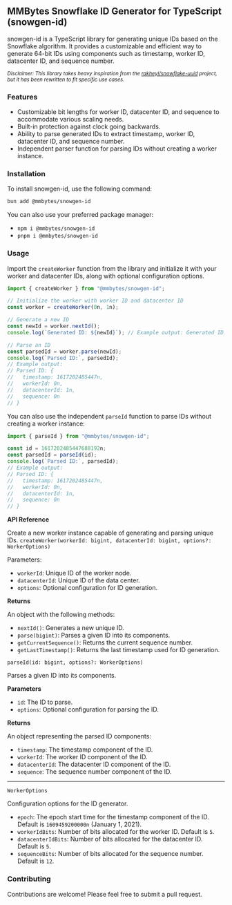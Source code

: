 ## MMBytes Snowflake ID Generator for TypeScript (snowgen-id)

snowgen-id is a TypeScript library for generating unique IDs based on the Snowflake algorithm. It provides a customizable and efficient way to generate 64-bit IDs using components such as timestamp, worker ID, datacenter ID, and sequence number.

<sub>_Disclaimer: This library takes heavy inspiration from the [rakheyl/snowflake-uuid](https://github.com/rakheyl/snowflake-uuid) project, but it has been rewritten to fit specific use cases._</sub>

### Features

- Customizable bit lengths for worker ID, datacenter ID, and sequence to accommodate various scaling needs.
- Built-in protection against clock going backwards.
- Ability to parse generated IDs to extract timestamp, worker ID, datacenter ID, and sequence number.
- Independent parser function for parsing IDs without creating a worker instance.

### Installation

To install snowgen-id, use the following command:

```bash
bun add @mmbytes/snowgen-id
```

You can also use your preferred package manager:

- `npm i @mmbytes/snowgen-id`
- `pnpm i @mmbytes/snowgen-id`

### Usage

Import the `createWorker` function from the library and initialize it with your worker and datacenter IDs, along with optional configuration options.

```typescript
import { createWorker } from "@mmbytes/snowgen-id";

// Initialize the worker with worker ID and datacenter ID
const worker = createWorker(0n, 1n);

// Generate a new ID
const newId = worker.nextId();
console.log(`Generated ID: ${newId}`); // Example output: Generated ID: 1617202485447688192n

// Parse an ID
const parsedId = worker.parse(newId);
console.log(`Parsed ID:`, parsedId);
// Example output:
// Parsed ID: {
//   timestamp: 1617202485447n,
//   workerId: 0n,
//   datacenterId: 1n,
//   sequence: 0n
// }
```

You can also use the independent `parseId` function to parse IDs without creating a worker instance:

```typescript
import { parseId } from "@mmbytes/snowgen-id";

const id = 1617202485447688192n;
const parsedId = parseId(id);
console.log(`Parsed ID:`, parsedId);
// Example output:
// Parsed ID: {
//   timestamp: 1617202485447n,
//   workerId: 0n,
//   datacenterId: 1n,
//   sequence: 0n
// }
```

**API Reference**

Create a new worker instance capable of generating and parsing unique IDs.
`createWorker(workerId: bigint, datacenterId: bigint, options?: WorkerOptions)`

Parameters:
- `workerId`: Unique ID of the worker node.
- `datacenterId`: Unique ID of the data center.
- `options`: Optional configuration for ID generation.

**Returns**

An object with the following methods:

- `nextId()`: Generates a new unique ID.
- `parse(bigint)`: Parses a given ID into its components.
- `getCurrentSequence()`: Returns the current sequence number.
- `getLastTimestamp()`: Returns the last timestamp used for ID generation.

`parseId(id: bigint, options?: WorkerOptions)`

Parses a given ID into its components.

**Parameters**

- `id`: The ID to parse.
- `options`: Optional configuration for parsing the ID.

**Returns**

An object representing the parsed ID components:

- `timestamp`: The timestamp component of the ID.
- `workerId`: The worker ID component of the ID.
- `datacenterId`: The datacenter ID component of the ID.
- `sequence`: The sequence number component of the ID.
----
`WorkerOptions`

Configuration options for the ID generator.

- `epoch`: The epoch start time for the timestamp component of the ID. Default is `1609459200000n` (January 1, 2021).
- `workerIdBits`: Number of bits allocated for the worker ID. Default is `5`.
- `datacenterIdBits`: Number of bits allocated for the datacenter ID. Default is `5`.
- `sequenceBits`: Number of bits allocated for the sequence number. Default is `12`.

### Contributing

Contributions are welcome! Please feel free to submit a pull request.
